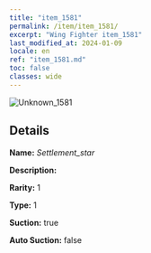 ```yaml
---
title: "item_1581"
permalink: /item/item_1581/
excerpt: "Wing Fighter item_1581"
last_modified_at: 2024-01-09
locale: en
ref: "item_1581.md"
toc: false
classes: wide
---
```



 ![Unknown_1581](/images/item/Settlement_star_p.png)



## Details

 **Name:** *Settlement_star* 

 **Description:** 

 **Rarity:** 1 

 **Type:** 1 

 **Suction:** true 

 **Auto Suction:** false 



